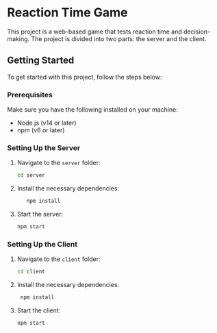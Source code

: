 # Reaction Time Game

This project is a web-based game that tests reaction time and decision-making. The project is divided into two parts: the server and the client.

## Getting Started

To get started with this project, follow the steps below:

### Prerequisites

Make sure you have the following installed on your machine:

- Node.js (v14 or later)
- npm (v6 or later)

### Setting Up the Server

1. Navigate to the `server` folder:
   ```bash
   cd server
2. Install the necessary dependencies:
   ```bash
      npm install

3. Start the server:
   ```bash
   npm start

### Setting Up the Client

1. Navigate to the `client` folder:
   ```bash
   cd client
2. Install the necessary dependencies:
   ```bash
    npm install

3. Start the client:
   ```bash
   npm start
   